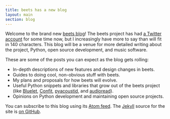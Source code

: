 ```yaml
---
title: beets has a new blog
layout: main
section: blog
---
```

Welcome to the brand new [beets blog][]! The beets project has had [a Twitter account][b33ts] for some time now, but I increasingly have more to say than will fit in 140 characters. This blog will be a venue for more detailed writing about the project, Python, open source development, and music software.

These are some of the posts you can expect as the blog gets rolling:

* In-depth descriptions of new features and design changes in beets.
* Guides to doing cool, non-obvious stuff with beets.
* My plans and proposals for how beets will evolve.
* Useful Python snippets and libraries that grow out of the beets project (like [Bluelet][], [Confit][], [pyacoustid][], and [audioread][]).
* Opinions on Python development and maintaining open source projects.

[bluelet]: https://github.com/sampsyo/bluelet
[confit]: https://github.com/sampsyo/confit
[pyacoustid]: https://github.com/sampsyo/pyacoustid
[audioread]: https://github.com/sampsyo/audioread

You can subscribe to this blog using its [Atom feed][atom]. The [Jekyll][]
source for the site is
[on GitHub](https://github.com/sampsyo/beets/tree/gh-pages).

[Jekyll]: http://jekyllrb.com/
[atom]: /blog/atom.xml
[b33ts]: http://twitter.com/b33ts
[beets blog]: http://beets.radbox.org/blog/
